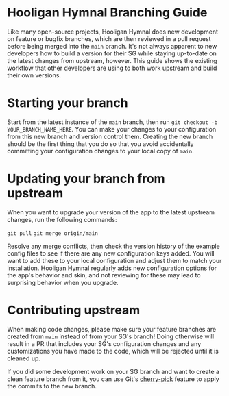 # Hooligan Hymnal Branching Guide

Like many open-source projects, Hooligan Hymnal does new development on feature or bugfix branches, which are then reviewed in a pull request before being merged into the `main` branch. It's not always apparent to new developers how to build a version for their SG while staying up-to-date on the latest changes from upstream, however. This guide shows the existing workflow that other developers are using to both work upstream and build their own versions.

# Starting your branch

Start from the latest instance of the `main` branch, then run `git checkout -b YOUR_BRANCH_NAME_HERE`. You can make your changes to your configuration from this new branch and version control them. Creating the new branch should be the first thing that you do so that you avoid accidentally committing your configuration changes to your local copy of `main`.

# Updating your branch from upstream

When you want to upgrade your version of the app to the latest upstream changes, run the following commands:

`git pull`
`git merge origin/main`

Resolve any merge conflicts, then check the version history of the example config files to see if there are any new configuration keys added. You will want to add these to your local configuration and adjust them to match your installation. Hooligan Hymnal regularly adds new configuration options for the app's behavior and skin, and not reviewing for these may lead to surprising behavior when you upgrade.

# Contributing upstream

When making code changes, please make sure your feature branches are created from `main` instead of from your SG's branch! Doing otherwise will result in a PR that includes your SG's configuration changes and any customizations you have made to the code, which will be rejected until it is cleaned up.

If you did some development work on your SG branch and want to create a clean feature branch from it, you can use Git's [cherry-pick](https://git-scm.com/docs/git-cherry-pick) feature to apply the commits to the new branch.